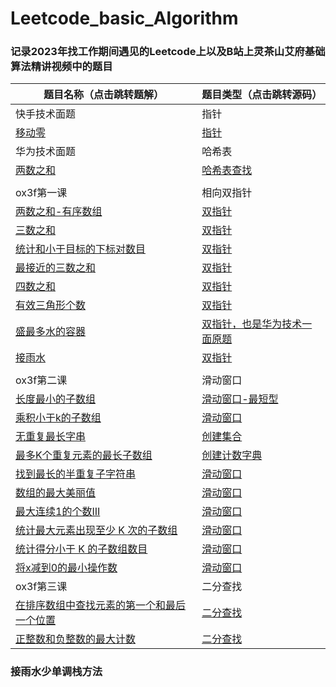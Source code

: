 # Leetcode_basic_Algorithm

### 记录2023年找工作期间遇见的Leetcode上以及B站上灵茶山艾府基础算法精讲视频中的题目


| 题目名称（点击跳转题解）       | 题目类型（点击跳转源码） |
| ------------------------------ | ------------------------ |
| 快手技术面题 |指针|
| [移动零](题解/移动零.md)   | [指针](源码/面试题/移动零.py)          |
| 华为技术面题 |哈希表|
| [两数之和](题解/两数之和.md) | [哈希表查找](源码/两数之和.py)       |
|||
| ox3f第一课 |相向双指针|
| [两数之和-有序数组](题解/双指针/两数之和-输入有序数组.md) | [双指针](源码/双指针/两数之和-输入有序数组.py)    |
| [三数之和](题解/双指针/三数之和.md) | [双指针](源码/双指针/三数之和.py)     |
|[统计和小于目标的下标对数目](题解/双指针/统计和小于目标的下标数目.md)|[双指针](源码/双指针/统计和小于目标的下标数目.py)|
|[最接近的三数之和](题解/双指针/最接近的三数之和.md)|[双指针](源码/双指针/最接近的三数之和.py)|
|[四数之和](题解/四数之和.md)|[双指针](源码/双指针/四数之和.py)|
|[有效三角形个数](题解/双指针/有效三角形个数.md)|[双指针](源码/双指针/有效三角形个数.py)|
|[盛最多水的容器](题解/双指针/盛最多水的容器.md)|[双指针，也是华为技术一面原题](源码/双指针/盛最多水的容器.py)|
|[接雨水](题解/双指针/接雨水.md)|[双指针](源码/双指针/接雨水.py)|
|||
| ox3f第二课 |滑动窗口|
|[长度最小的子数组](题解/滑动窗口/长度最小的子数组.md)|[滑动窗口-最短型](源码/滑动窗口/长度最小的子数组.py)|
|[乘积小于k的子数组](题解/滑动窗口/乘积小于k的子数组.md)|[滑动窗口](源码/滑动窗口/乘积小于k的子数组.py)|
|[无重复最长字串](题解/滑动窗口/无重复最长字串.md)|[创建集合](源码/滑动窗口/无重复最长字串.py)|
|[最多K个重复元素的最长子数组](题解/滑动窗口/最多K个重复元素的最长子数组.md)|[创建计数字典](源码/滑动窗口/最多K个重复元素的最长子数组.py)|
|[找到最长的半重复子字符串](题解/滑动窗口/找到最长的半重复子字符串.md)|[滑动窗口](源码/滑动窗口/找到最长的半重复子字符串.py)|
|[数组的最大美丽值](题解/滑动窗口/数组的最大美丽值.md)|[滑动窗口](源码/滑动窗口/数组的最大美丽值.py)|
|[最大连续1的个数III](题解/滑动窗口/最大连续1的个数III.md)|[滑动窗口](源码/滑动窗口/最大连续1的个数III.py)|
|[统计最大元素出现至少 K 次的子数组](题解/滑动窗口/统计最大元素出现至少K次的子数组.md)|[滑动窗口](源码/滑动窗口/统计最大元素出现至少K次的子数组.py)|
|[统计得分小于 K 的子数组数目](题解/滑动窗口/统计得分小于K的子数组数目.md)|[滑动窗口](源码/滑动窗口/统计得分小于K的子数组数目.py)|
|[将x减到0的最小操作数](题解/滑动窗口/将x减到0的最小操作数.md)|[滑动窗口](源码/滑动窗口/将x减到0的最小操作数.py)|
| ox3f第三课 |二分查找|
|[在排序数组中查找元素的第一个和最后一个位置](题解/二分查找/在排序数组中查找元素的第一个和最后一个位置.md)|[二分查找](源码/二分查找/在排序数组中查找元素的第一个和最后一个位置.py)|
|[正整数和负整数的最大计数](题解/二分查找/正整数和负整数的最大计数.md)|[二分查找](源码/二分查找/正整数和负整数的最大计数.py)|
### 接雨水少单调栈方法
